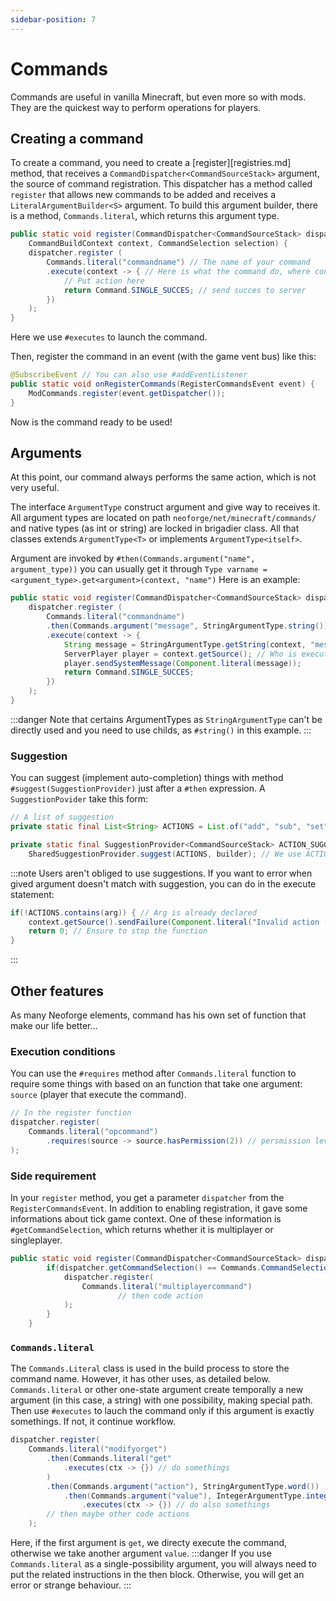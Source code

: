 ```yaml
---
sidebar-position: 7
---
```

# Commands
Commands are useful in vanilla Minecraft, but even more so with mods. They are the quickest way to perform operations for players.
## Creating a command
To create a command, you need to create a [register][registries.md] method, that receives a `CommandDispatcher<CommandSourceStack>` argument, the source of command registration.
This dispatcher has a method called `register` that allows new commands to be added and receives a `LiteralArgumentBuilder<S>` argument.
To build this argument builder, there is a method, `Commands.literal`, which returns this argument type.
```java
public static void register(CommandDispatcher<CommandSourceStack> dispatcher,
    CommandBuildContext context, CommandSelection selection) {
    dispatcher.register (
        Commands.literal("commandname") // The name of your command
        .execute(context -> { // Here is what the command do, where context is a CommandContext<CommandSourceStack>
            // Put action here
            return Command.SINGLE_SUCCES; // send succes to server
        })
    );
}
```
Here we use `#executes` to launch the command.

Then, register the command in an event (with the game vent bus) like this:
```java
@SubscribeEvent // You can also use #addEventListener
public static void onRegisterCommands(RegisterCommandsEvent event) {
    ModCommands.register(event.getDispatcher());
}
```
Now is the command ready to be used!
## Arguments
At this point, our command always performs the same action, which is not very useful.

The interface `ArgumentType` construct argument and give way to receives it.
All argument types are located on path `neoforge/net/minecraft/commands/` and native types (as int or string) are locked in brigadier class.
All that classes extends `ArgumentType<T>` or implements `ArgumentType<itself>`.

Argument are invoked by `#then(Commands.argument("name", argument_type))` you can usually get it through `Type varname = <argument_type>.get<argument>(context, "name")`
Here is an example:
```java
public static void register(CommandDispatcher<CommandSourceStack> dispatcher) {
    dispatcher.register (
        Commands.literal("commandname")
        .then(Commands.argument("message", StringArgumentType.string())) // or word(), it's the string type
        .execute(context -> {
            String message = StringArgumentType.getString(context, "message"); // Same name as above
            ServerPlayer player = context.getSource(); // Who is executing the command
            player.sendSystemMessage(Component.literal(message));
            return Command.SINGLE_SUCCES;
        })
    );
}
```
:::danger
Note that certains ArgumentTypes as `StringArgumentType` can't be directly used and you need to use childs, as `#string()` in this example.
:::
### Suggestion
You can suggest (implement auto-completion) things with method `#suggest(SuggestionProvider)` just after a `#then` expression.
A `SuggestionPovider` take this form:
```java
// A list of suggestion
private static final List<String> ACTIONS = List.of("add", "sub", "set");

private static final SuggestionProvider<CommandSourceStack> ACTION_SUGGESTIONS = (context, builder) ->
    SharedSuggestionProvider.suggest(ACTIONS, builder); // We use ACTIONS list
```
:::note
Users aren't obliged to use suggestions. If you want to error when gived argument doesn't match with suggestion, you can do in the execute statement:
```java
if(!ACTIONS.contains(arg)) { // Arg is already declared
    context.getSource().sendFailure(Component.literal("Invalid action (add/sub/set)")); // As return send_succes method, but it send failure (red message)
    return 0; // Ensure to stop the function
}
```
:::
## Other features
As many Neoforge elements, command has his own set of function that make our life better...
### Execution conditions
You can use the `#requires` method after `Commands.literal` function to require some things with based on an function that take one argument: `source` (player that execute the command).
```java
// In the register function
dispatcher.register(
    Commands.literal("opcommand")
        .requires(source -> source.hasPermission(2)) // persmission level: 0 = none, 4 = admin
);
```
### Side requirement
In your `register` method, you get a parameter `dispatcher` from the `RegisterCommandsEvent`. In addition to enabling registration, it gave some informations about tick game context. One of these information is `#getCommandSelection`, which returns whether it is multiplayer or singleplayer.
```java
public static void register(CommandDispatcher<CommandSourceStack> dispatcher) {
        if(dispatcher.getCommandSelection() == Commands.CommandSelection.DEDICATED) { // INTEGRATED for singleplayer
            dispatcher.register(
                Commands.literal("multiplayercommand")
                        // then code action
            );
        }
    }
```
### `Commands.literal`
The `Commands.Literal` class is used in the build process to store the command name. However, it has other uses, as detailed below.
`Commands.literal` or other one-state argument create temporally a new argument (in this case, a string) with one possibility, making special path. Then use `#executes` to lauch the command only if this argument is exactly somethings. If not, it continue workflow.
```java
dispatcher.register(
    Commands.literal("modifyorget")
        .then(Commands.literal("get"
            .executes(ctx -> {}) // do somethings
        )
        .then(Commands.argument("action"), StringArgumentType.word())
            .then(Commands.argument("value"), IntegerArgumentType.integer())
                .executes(ctx -> {}) // do also somethings
        // then maybe other code actions
    );
```
Here, if the first argument is `get`, we directy execute the command, otherwise we take another argument `value`.
:::danger
If you use `Commands.literal` as a single-possibility argument, you will always need to put the related instructions in the then block. Otherwise, you will get an error or strange behaviour.
:::

